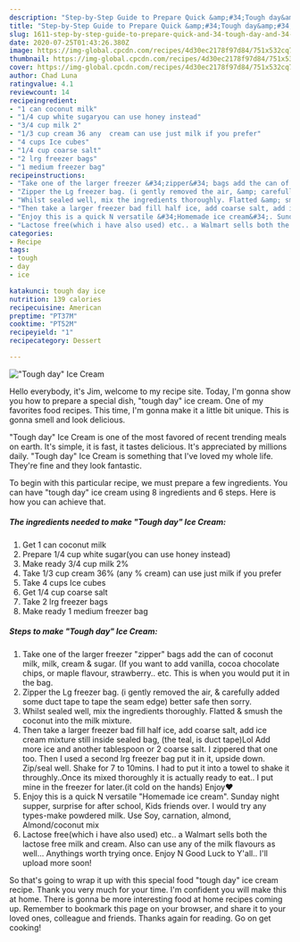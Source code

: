 ```yaml
---
description: "Step-by-Step Guide to Prepare Quick &amp;#34;Tough day&amp;#34; Ice Cream"
title: "Step-by-Step Guide to Prepare Quick &amp;#34;Tough day&amp;#34; Ice Cream"
slug: 1611-step-by-step-guide-to-prepare-quick-and-34-tough-day-and-34-ice-cream
date: 2020-07-25T01:43:26.380Z
image: https://img-global.cpcdn.com/recipes/4d30ec2178f97d84/751x532cq70/tough-day-ice-cream-recipe-main-photo.jpg
thumbnail: https://img-global.cpcdn.com/recipes/4d30ec2178f97d84/751x532cq70/tough-day-ice-cream-recipe-main-photo.jpg
cover: https://img-global.cpcdn.com/recipes/4d30ec2178f97d84/751x532cq70/tough-day-ice-cream-recipe-main-photo.jpg
author: Chad Luna
ratingvalue: 4.1
reviewcount: 14
recipeingredient:
- "1 can coconut milk"
- "1/4 cup white sugaryou can use honey instead"
- "3/4 cup milk 2"
- "1/3 cup cream 36 any  cream can use just milk if you prefer"
- "4 cups Ice cubes"
- "1/4 cup coarse salt"
- "2 lrg freezer bags"
- "1 medium freezer bag"
recipeinstructions:
- "Take one of the larger freezer &#34;zipper&#34; bags add the can of coconut milk, milk, cream &amp; sugar. (If you want to add vanilla, cocoa chocolate chips, or maple flavour, strawberry.. etc. This is when you would put it in the bag."
- "Zipper the Lg freezer bag. (i gently removed the air, &amp; carefully added some duct tape to tape the seam edge) better safe then sorry."
- "Whilst sealed well, mix the ingredients thoroughly. Flatted &amp; smush the coconut into the milk mixture."
- "Then take a larger freezer bad fill half ice, add coarse salt, add ice cream mixture still inside sealed bag, (the teal, is duct tape)Lol Add more ice and another tablespoon or 2 coarse salt. I zippered that one too. Then I used a second lrg freezer bag put it in it, upside down. Zip/seal well. Shake for 7 to 10mins. I had to put it into a towel to shake it throughly..Once its mixed thoroughly it is actually ready to eat.. I put mine in the freezer for later.(it cold on the hands) Enjoy♥️"
- "Enjoy this is a quick N versatile &#34;Homemade ice cream&#34;. Sunday night supper, surprise for after school, Kids friends over. I would try any types-make powdered milk. Use Soy, carnation, almond, Almond/coconut mix"
- "Lactose free(which i have also used) etc.. a Walmart sells both the lactose free milk and cream. Also can use any of the milk flavours as well... Anythings worth trying once. Enjoy N Good Luck to Y&#39;all.. I&#39;ll upload more soon!"
categories:
- Recipe
tags:
- tough
- day
- ice

katakunci: tough day ice 
nutrition: 139 calories
recipecuisine: American
preptime: "PT37M"
cooktime: "PT52M"
recipeyield: "1"
recipecategory: Dessert

---
```



![&#34;Tough day&#34; Ice Cream](https://img-global.cpcdn.com/recipes/4d30ec2178f97d84/751x532cq70/tough-day-ice-cream-recipe-main-photo.jpg)

Hello everybody, it's Jim, welcome to my recipe site. Today, I'm gonna show you how to prepare a special dish, &#34;tough day&#34; ice cream. One of my favorites food recipes. This time, I'm gonna make it a little bit unique. This is gonna smell and look delicious.

&#34;Tough day&#34; Ice Cream is one of the most favored of recent trending meals on earth. It's simple, it is fast, it tastes delicious. It's appreciated by millions daily. &#34;Tough day&#34; Ice Cream is something that I've loved my whole life. They're fine and they look fantastic.




To begin with this particular recipe, we must prepare a few ingredients. You can have &#34;tough day&#34; ice cream using 8 ingredients and 6 steps. Here is how you can achieve that.

<!--inarticleads1-->

##### The ingredients needed to make &#34;Tough day&#34; Ice Cream:

1. Get 1 can coconut milk
1. Prepare 1/4 cup white sugar(you can use honey instead)
1. Make ready 3/4 cup milk 2%
1. Take 1/3 cup cream 36% (any % cream) can use just milk if you prefer
1. Take 4 cups Ice cubes
1. Get 1/4 cup coarse salt
1. Take 2 lrg freezer bags
1. Make ready 1 medium freezer bag




<!--inarticleads2-->

##### Steps to make &#34;Tough day&#34; Ice Cream:

1. Take one of the larger freezer &#34;zipper&#34; bags add the can of coconut milk, milk, cream &amp; sugar. (If you want to add vanilla, cocoa chocolate chips, or maple flavour, strawberry.. etc. This is when you would put it in the bag.
1. Zipper the Lg freezer bag. (i gently removed the air, &amp; carefully added some duct tape to tape the seam edge) better safe then sorry.
1. Whilst sealed well, mix the ingredients thoroughly. Flatted &amp; smush the coconut into the milk mixture.
1. Then take a larger freezer bad fill half ice, add coarse salt, add ice cream mixture still inside sealed bag, (the teal, is duct tape)Lol Add more ice and another tablespoon or 2 coarse salt. I zippered that one too. Then I used a second lrg freezer bag put it in it, upside down. Zip/seal well. Shake for 7 to 10mins. I had to put it into a towel to shake it throughly..Once its mixed thoroughly it is actually ready to eat.. I put mine in the freezer for later.(it cold on the hands) Enjoy♥️
1. Enjoy this is a quick N versatile &#34;Homemade ice cream&#34;. Sunday night supper, surprise for after school, Kids friends over. I would try any types-make powdered milk. Use Soy, carnation, almond, Almond/coconut mix
1. Lactose free(which i have also used) etc.. a Walmart sells both the lactose free milk and cream. Also can use any of the milk flavours as well... Anythings worth trying once. Enjoy N Good Luck to Y&#39;all.. I&#39;ll upload more soon!




So that's going to wrap it up with this special food &#34;tough day&#34; ice cream recipe. Thank you very much for your time. I'm confident you will make this at home. There is gonna be more interesting food at home recipes coming up. Remember to bookmark this page on your browser, and share it to your loved ones, colleague and friends. Thanks again for reading. Go on get cooking!
